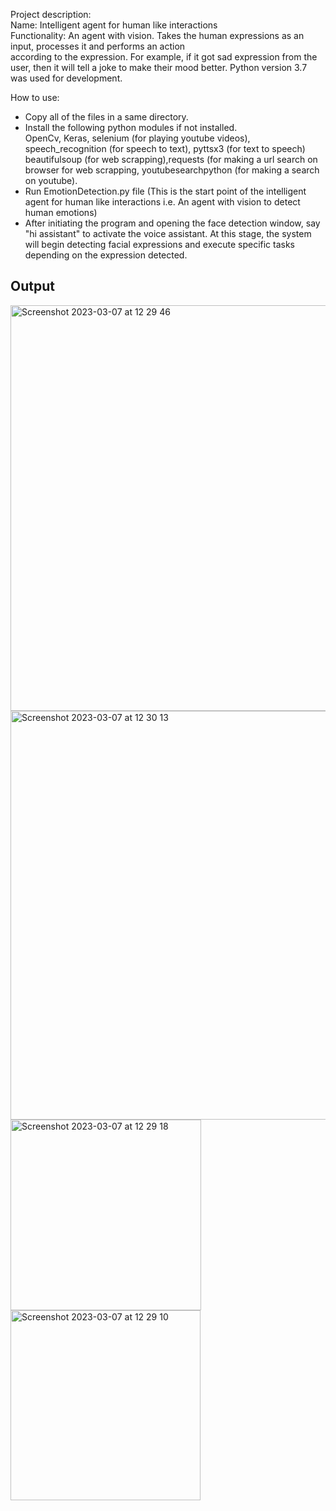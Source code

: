 Project description:<br/>
Name: Intelligent agent for human like interactions<br/>
Functionality: An agent with vision. Takes the human expressions as an input, processes it and performs an action<br/>  according to the expression. For example, if it got sad expression from the user, then it will tell a joke to make their mood better. Python version 3.7 was used for development.  

How to use:
- Copy all of the files in a same directory. <br/>
- Install the following python modules if not installed.<br/>
  OpenCv, Keras, selenium (for playing youtube videos), speech_recognition (for speech to text), pyttsx3 (for text to speech) beautifulsoup (for web scrapping),requests (for making a url search on browser for  web scrapping, youtubesearchpython (for making a search on youtube). <br/>
- Run EmotionDetection.py file (This is the start point of the intelligent agent for human like interactions i.e. An agent with vision to detect human emotions)
- After initiating the program and opening the face detection window, say "hi assistant" to activate the voice assistant. At this stage, the system will begin detecting facial expressions and execute specific tasks depending on the expression detected.

## Output 
<img width="649" alt="Screenshot 2023-03-07 at 12 29 46" src="https://user-images.githubusercontent.com/35597590/223396910-62645763-c1ad-4a64-9b2c-f26a7fc32a07.png">


<img width="654" alt="Screenshot 2023-03-07 at 12 30 13" src="https://user-images.githubusercontent.com/35597590/223397214-07b20a32-6ee8-464a-94a2-556baf248f35.png">

<img width="305" alt="Screenshot 2023-03-07 at 12 29 18" src="https://user-images.githubusercontent.com/35597590/223397234-1033dcbf-36cd-48f1-b54f-b5d7773dd0e4.png">

<img width="304" alt="Screenshot 2023-03-07 at 12 29 10" src="https://user-images.githubusercontent.com/35597590/223397253-d3c2f20f-bd58-451f-abb4-048f9c358834.png">


